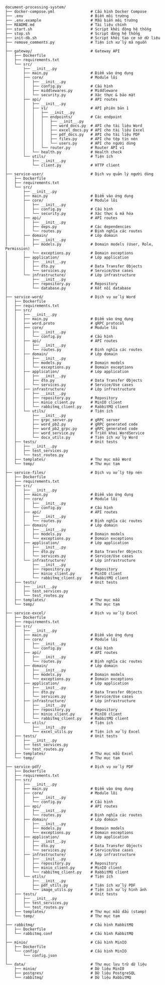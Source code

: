     document-processing-system/
    ├── docker-compose.yml                # Cấu hình Docker Compose
    ├── .env                              # Biến môi trường
    ├── .env.example                      # Mẫu biến môi trường
    ├── README.md                         # Tài liệu chính
    ├── start.sh                          # Script khởi động hệ thống
    ├── stop.sh                           # Script dừng hệ thống
    ├── init-db.sh                        # Script khởi tạo cơ sở dữ liệu
    ├── remove_comments.py                # Tiện ích xử lý mã nguồn
    │
    ├── gateway/                          # Gateway API
    │   ├── Dockerfile
    │   ├── requirements.txt
    │   └── src/
    │       ├── __init__.py
    │       ├── main.py                   # Điểm vào ứng dụng
    │       ├── core/                     # Module lõi
    │       │   ├── __init__.py
    │       │   ├── config.py             # Cấu hình
    │       │   ├── middlewares.py        # Middleware
    │       │   └── security.py           # Xác thực & bảo mật
    │       ├── api/                      # API routes
    │       │   ├── __init__.py
    │       │   ├── v1/                   # API phiên bản 1
    │       │   │   ├── __init__.py
    │       │   │   ├── endpoints/        # Các endpoint
    │       │   │   │   ├── __init__.py
    │       │   │   │   ├── word_docs.py  # API cho tài liệu Word
    │       │   │   │   ├── excel_docs.py # API cho tài liệu Excel
    │       │   │   │   ├── pdf_docs.py   # API cho tài liệu PDF
    │       │   │   │   ├── files.py      # API cho tệp tin nén
    │       │   │   │   └── users.py      # API cho người dùng
    │       │   │   └── router.py         # Router API v1
    │       │   └── health.py             # Health check
    │       └── utils/                    # Tiện ích
    │           ├── __init__.py
    │           └── client.py             # HTTP client
    │
    ├── service-user/                     # Dịch vụ quản lý người dùng
    │   ├── Dockerfile
    │   ├── requirements.txt
    │   └── src/
    │       ├── __init__.py
    │       ├── main.py                   # Điểm vào ứng dụng
    │       ├── core/                     # Module lõi
    │       │   ├── __init__.py
    │       │   ├── config.py             # Cấu hình
    │       │   └── security.py           # Xác thực & mã hóa
    │       ├── api/                      # API routes
    │       │   ├── __init__.py
    │       │   ├── deps.py               # Các dependencies
    │       │   └── routes.py             # Định nghĩa các routes
    │       ├── domain/                   # Lớp domain
    │       │   ├── __init__.py
    │       │   ├── models.py             # Domain models (User, Role, Permission)
    │       │   └── exceptions.py         # Domain exceptions
    │       ├── application/              # Lớp application
    │       │   ├── __init__.py
    │       │   ├── dto.py                # Data Transfer Objects
    │       │   └── services.py           # Service/Use cases
    │       └── infrastructure/           # Lớp infrastructure
    │           ├── __init__.py
    │           ├── repository.py         # Repository
    │           └── database.py           # Kết nối database
    │
    ├── service-word/                     # Dịch vụ xử lý Word
    │   ├── Dockerfile
    │   ├── requirements.txt
    │   ├── src/
    │   │   ├── __init__.py
    │   │   ├── main.py                   # Điểm vào ứng dụng
    │   │   ├── word.proto                # gRPC protocol
    │   │   ├── core/                     # Module lõi
    │   │   │   ├── __init__.py
    │   │   │   └── config.py             # Cấu hình
    │   │   ├── api/                      # API routes
    │   │   │   ├── __init__.py
    │   │   │   └── routes.py             # Định nghĩa các routes
    │   │   ├── domain/                   # Lớp domain
    │   │   │   ├── __init__.py
    │   │   │   ├── models.py             # Domain models
    │   │   │   └── exceptions.py         # Domain exceptions
    │   │   ├── application/              # Lớp application
    │   │   │   ├── __init__.py
    │   │   │   ├── dto.py                # Data Transfer Objects
    │   │   │   └── services.py           # Service/Use cases
    │   │   ├── infrastructure/           # Lớp infrastructure
    │   │   │   ├── __init__.py
    │   │   │   ├── repository.py         # Repository
    │   │   │   ├── minio_client.py       # MinIO client
    │   │   │   └── rabbitmq_client.py    # RabbitMQ client
    │   │   └── utils/                    # Tiện ích
    │   │       ├── __init__.py
    │   │       ├── grpc_server.py        # gRPC server
    │   │       ├── word_pb2.py           # gRPC generated code
    │   │       ├── word_pb2_grpc.py      # gRPC generated code
    │   │       ├── word_service.py       # Triển khai WordService
    │   │       └── docx_utils.py         # Tiện ích xử lý Word
    │   ├── tests/                        # Unit tests
    │   │   ├── __init__.py
    │   │   ├── test_services.py
    │   │   └── test_routes.py
    │   ├── templates/                    # Thư mục mẫu Word
    │   └── temp/                         # Thư mục tạm
    │
    ├── service-files/                    # Dịch vụ xử lý tệp nén
    │   ├── Dockerfile
    │   ├── requirements.txt
    │   ├── src/
    │   │   ├── __init__.py
    │   │   ├── main.py                   # Điểm vào ứng dụng
    │   │   ├── core/                     # Module lõi
    │   │   │   ├── __init__.py
    │   │   │   └── config.py             # Cấu hình
    │   │   ├── api/                      # API routes
    │   │   │   ├── __init__.py
    │   │   │   └── routes.py             # Định nghĩa các routes
    │   │   ├── domain/                   # Lớp domain
    │   │   │   ├── __init__.py
    │   │   │   ├── models.py             # Domain models
    │   │   │   └── exceptions.py         # Domain exceptions
    │   │   ├── application/              # Lớp application
    │   │   │   ├── __init__.py
    │   │   │   ├── dto.py                # Data Transfer Objects
    │   │   │   └── services.py           # Service/Use cases
    │   │   └── infrastructure/           # Lớp infrastructure
    │   │       ├── __init__.py
    │   │       ├── repository.py         # Repository
    │   │       ├── minio_client.py       # MinIO client
    │   │       └── rabbitmq_client.py    # RabbitMQ client
    │   ├── tests/                        # Unit tests
    │   │   ├── __init__.py
    │   │   ├── test_services.py
    │   │   └── test_routes.py
    │   ├── templates/                    # Thư mục mẫu
    │   └── temp/                         # Thư mục tạm
    │
    ├── service-excel/                    # Dịch vụ xử lý Excel
    │   ├── Dockerfile
    │   ├── requirements.txt
    │   ├── src/
    │   │   ├── __init__.py
    │   │   ├── main.py                   # Điểm vào ứng dụng
    │   │   ├── core/                     # Module lõi
    │   │   │   ├── __init__.py
    │   │   │   └── config.py             # Cấu hình
    │   │   ├── api/                      # API routes
    │   │   │   ├── __init__.py
    │   │   │   └── routes.py             # Định nghĩa các routes
    │   │   ├── domain/                   # Lớp domain
    │   │   │   ├── __init__.py
    │   │   │   ├── models.py             # Domain models
    │   │   │   └── exceptions.py         # Domain exceptions
    │   │   ├── application/              # Lớp application
    │   │   │   ├── __init__.py
    │   │   │   ├── dto.py                # Data Transfer Objects
    │   │   │   └── services.py           # Service/Use cases
    │   │   ├── infrastructure/           # Lớp infrastructure
    │   │   │   ├── __init__.py
    │   │   │   ├── repository.py         # Repository
    │   │   │   ├── minio_client.py       # MinIO client
    │   │   │   └── rabbitmq_client.py    # RabbitMQ client
    │   │   └── utils/                    # Tiện ích
    │   │       ├── __init__.py
    │   │       └── excel_utils.py        # Tiện ích xử lý Excel
    │   ├── tests/                        # Unit tests
    │   │   ├── __init__.py
    │   │   ├── test_services.py
    │   │   └── test_routes.py
    │   ├── templates/                    # Thư mục mẫu Excel
    │   └── temp/                         # Thư mục tạm
    │
    ├── service-pdf/                      # Dịch vụ xử lý PDF
    │   ├── Dockerfile
    │   ├── requirements.txt
    │   ├── src/
    │   │   ├── __init__.py
    │   │   ├── main.py                   # Điểm vào ứng dụng
    │   │   ├── core/                     # Module lõi
    │   │   │   ├── __init__.py
    │   │   │   └── config.py             # Cấu hình
    │   │   ├── api/                      # API routes
    │   │   │   ├── __init__.py
    │   │   │   └── routes.py             # Định nghĩa các routes
    │   │   ├── domain/                   # Lớp domain
    │   │   │   ├── __init__.py
    │   │   │   ├── models.py             # Domain models
    │   │   │   └── exceptions.py         # Domain exceptions
    │   │   ├── application/              # Lớp application
    │   │   │   ├── __init__.py
    │   │   │   ├── dto.py                # Data Transfer Objects
    │   │   │   └── services.py           # Service/Use cases
    │   │   ├── infrastructure/           # Lớp infrastructure
    │   │   │   ├── __init__.py
    │   │   │   ├── repository.py         # Repository
    │   │   │   ├── minio_client.py       # MinIO client
    │   │   │   └── rabbitmq_client.py    # RabbitMQ client
    │   │   └── utils/                    # Tiện ích
    │   │       ├── __init__.py
    │   │       ├── pdf_utils.py          # Tiện ích xử lý PDF
    │   │       └── image_utils.py        # Tiện ích xử lý hình ảnh
    │   ├── tests/                        # Unit tests
    │   │   ├── __init__.py
    │   │   ├── test_services.py
    │   │   └── test_routes.py
    │   ├── templates/                    # Thư mục mẫu dấu (stamp)
    │   └── temp/                         # Thư mục tạm
    │
    ├── rabbitmq/                         # Cấu hình RabbitMQ
    │   ├── Dockerfile
    │   └── rabbitmq.conf                 # Cấu hình RabbitMQ
    │
    ├── minio/                            # Cấu hình MinIO
    │   ├── Dockerfile
    │   └── config/                       # Cấu hình MinIO
    │       └── config.json
    │
    └── data/                             # Thư mục lưu trữ dữ liệu
        ├── minio/                        # Dữ liệu MinIO
        ├── postgres/                     # Dữ liệu PostgreSQL
        └── rabbitmq/                     # Dữ liệu RabbitMQ